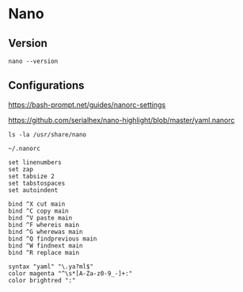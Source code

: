 # Nano

## Version

```shell
nano --version
```

## Configurations

https://bash-prompt.net/guides/nanorc-settings

https://github.com/serialhex/nano-highlight/blob/master/yaml.nanorc

```shell
ls -la /usr/share/nano
```

`~/.nanorc`
```
set linenumbers
set zap
set tabsize 2
set tabstospaces
set autoindent

bind ^X cut main
bind ^C copy main
bind ^V paste main
bind ^F whereis main
bind ^G wherewas main
bind ^Q findprevious main
bind ^W findnext main
bind ^R replace main

syntax "yaml" "\.ya?ml$"
color magenta "^\s*[A-Za-z0-9_-]+:"
color brightred ":"
```
